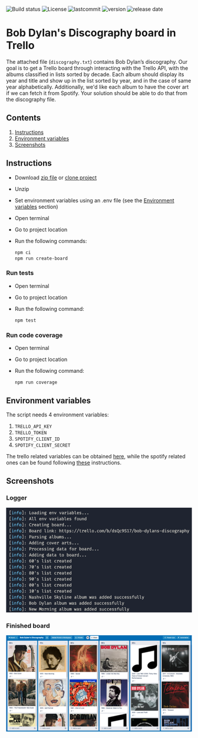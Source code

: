 ![Build status](https://github.com/rafapirotto/discography/actions/workflows/node.js.yml/badge.svg)
![License](https://img.shields.io/github/license/rafapirotto/discography)
![lastcommit](https://img.shields.io/github/last-commit/rafapirotto/discography)
![version](https://img.shields.io/github/v/release/rafapirotto/discography)
![release date](https://img.shields.io/github/release-date/rafapirotto/discography)



# Bob Dylan's Discography board in Trello

The attached file (`discography.txt`) contains Bob Dylan’s discography. Our goal is to get a Trello board through interacting with the Trello API, with the albums classified in lists sorted by decade. Each album should display its year and title and show up in the list sorted by year, and in the case of same year alphabetically. Additionally, we'd like each album to have the cover art if we can fetch it from Spotify. Your solution should be able to do that from the discography file.

## Contents
1. [Instructions](#instructions)
2. [Environment variables](#environment-variables)
3. [Screenshots](#screenshots)

## Instructions

* Download [zip file](https://github.com/rafapirotto/discography/archive/main.zip) or [clone project](https://github.com/rafapirotto/discography/tree/main)

* Unzip
* Set environment variables using an .env file (see the [Environment variables](#Environment-variables) section)
* Open terminal
* Go to project location
* Run the following commands:

      npm ci
      npm run create-board
    
### Run tests

* Open terminal
* Go to project location
* Run the following command:

      npm test

### Run code coverage 

* Open terminal
* Go to project location
* Run the following command:

      npm run coverage

## Environment variables

The script needs 4 environment variables:
1. `TRELLO_API_KEY`
2. `TRELLO_TOKEN`
3. `SPOTIFY_CLIENT_ID`
4. `SPOTIFY_CLIENT_SECRET`

The trello related variables can be obtained [here](https://trello.com/app-key), while the spotify related ones can be found following [these](https://developer.spotify.com/documentation/general/guides/authorization/app-settings/) instructions.


## Screenshots
### Logger
![trello board](./src/assets/logger.png)
### Finished board
![trello board](./src/assets/final-board.png)